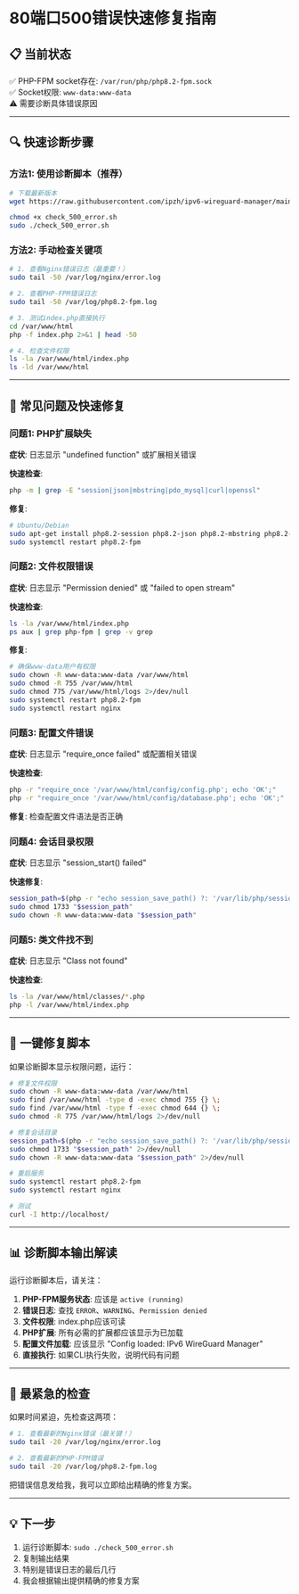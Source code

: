 # 80端口500错误快速修复指南

## 📋 当前状态

✅ PHP-FPM socket存在: `/var/run/php/php8.2-fpm.sock`  
✅ Socket权限: `www-data:www-data`  
⚠️ 需要诊断具体错误原因

---

## 🔍 快速诊断步骤

### 方法1: 使用诊断脚本（推荐）

```bash
# 下载最新版本
wget https://raw.githubusercontent.com/ipzh/ipv6-wireguard-manager/main/check_500_error.sh

chmod +x check_500_error.sh
sudo ./check_500_error.sh
```

### 方法2: 手动检查关键项

```bash
# 1. 查看Nginx错误日志（最重要！）
sudo tail -50 /var/log/nginx/error.log

# 2. 查看PHP-FPM错误日志
sudo tail -50 /var/log/php8.2-fpm.log

# 3. 测试index.php直接执行
cd /var/www/html
php -f index.php 2>&1 | head -50

# 4. 检查文件权限
ls -la /var/www/html/index.php
ls -ld /var/www/html
```

---

## 🎯 常见问题及快速修复

### 问题1: PHP扩展缺失

**症状**: 日志显示 "undefined function" 或扩展相关错误

**快速检查**:
```bash
php -m | grep -E "session|json|mbstring|pdo_mysql|curl|openssl"
```

**修复**:
```bash
# Ubuntu/Debian
sudo apt-get install php8.2-session php8.2-json php8.2-mbstring php8.2-curl php8.2-openssl php8.2-mysql php8.2-xml
sudo systemctl restart php8.2-fpm
```

### 问题2: 文件权限错误

**症状**: 日志显示 "Permission denied" 或 "failed to open stream"

**快速检查**:
```bash
ls -la /var/www/html/index.php
ps aux | grep php-fpm | grep -v grep
```

**修复**:
```bash
# 确保www-data用户有权限
sudo chown -R www-data:www-data /var/www/html
sudo chmod -R 755 /var/www/html
sudo chmod 775 /var/www/html/logs 2>/dev/null
sudo systemctl restart php8.2-fpm
sudo systemctl restart nginx
```

### 问题3: 配置文件错误

**症状**: 日志显示 "require_once failed" 或配置相关错误

**快速检查**:
```bash
php -r "require_once '/var/www/html/config/config.php'; echo 'OK';"
php -r "require_once '/var/www/html/config/database.php'; echo 'OK';"
```

**修复**: 检查配置文件语法是否正确

### 问题4: 会话目录权限

**症状**: 日志显示 "session_start() failed"

**快速修复**:
```bash
session_path=$(php -r "echo session_save_path() ?: '/var/lib/php/sessions';")
sudo chmod 1733 "$session_path"
sudo chown -R www-data:www-data "$session_path"
```

### 问题5: 类文件找不到

**症状**: 日志显示 "Class not found"

**快速检查**:
```bash
ls -la /var/www/html/classes/*.php
php -l /var/www/html/index.php
```

---

## 🔧 一键修复脚本

如果诊断脚本显示权限问题，运行：

```bash
# 修复文件权限
sudo chown -R www-data:www-data /var/www/html
sudo find /var/www/html -type d -exec chmod 755 {} \;
sudo find /var/www/html -type f -exec chmod 644 {} \;
sudo chmod -R 775 /var/www/html/logs 2>/dev/null

# 修复会话目录
session_path=$(php -r "echo session_save_path() ?: '/var/lib/php/sessions';")
sudo chmod 1733 "$session_path" 2>/dev/null
sudo chown -R www-data:www-data "$session_path" 2>/dev/null

# 重启服务
sudo systemctl restart php8.2-fpm
sudo systemctl restart nginx

# 测试
curl -I http://localhost/
```

---

## 📊 诊断脚本输出解读

运行诊断脚本后，请关注：

1. **PHP-FPM服务状态**: 应该是 `active (running)`
2. **错误日志**: 查找 `ERROR`、`WARNING`、`Permission denied`
3. **文件权限**: index.php应该可读
4. **PHP扩展**: 所有必需的扩展都应该显示为已加载
5. **配置文件加载**: 应该显示 "Config loaded: IPv6 WireGuard Manager"
6. **直接执行**: 如果CLI执行失败，说明代码有问题

---

## 🚨 最紧急的检查

如果时间紧迫，先检查这两项：

```bash
# 1. 查看最新的Nginx错误（最关键！）
sudo tail -20 /var/log/nginx/error.log

# 2. 查看最新的PHP-FPM错误
sudo tail -20 /var/log/php8.2-fpm.log
```

把错误信息发给我，我可以立即给出精确的修复方案。

---

## 💡 下一步

1. 运行诊断脚本: `sudo ./check_500_error.sh`
2. 复制输出结果
3. 特别是错误日志的最后几行
4. 我会根据输出提供精确的修复方案

